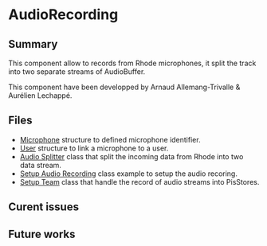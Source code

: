 ﻿# AudioRecording

## Summary
This component allow to records from Rhode  microphones, it split the track into two separate streams of AudioBuffer.

This component have been developped by Arnaud Allemang-Trivalle & Aurélien Lechappé.

## Files
* [Microphone](src/Helpers/Microphone.cs) structure to defined microphone identifier.
* [User](src/Helpers/User.cs) structure to link a microphone to a user.
* [Audio Splitter](src/AudioSplitter.cs) class that split the incoming data from Rhode into two data stream.
* [Setup Audio Recording](src/SetupAudioRecording.cs) class example to setup the audio recoring.
* [Setup Team](src/SetupTeam.cs) class that handle the record of audio streams into PisStores.

## Curent issues

## Future works
